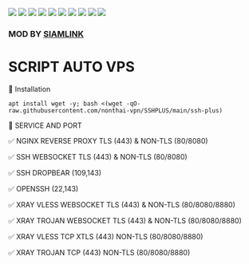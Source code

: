 ![](https://img.shields.io/badge/Ubuntu-16.04-orange)
![](https://img.shields.io/badge/Ubuntu-16.10-orange)
![](https://img.shields.io/badge/Ubuntu-18.04-orange)
![](https://img.shields.io/badge/Ubuntu-18.10-orange)
![](https://img.shields.io/badge/Ubuntu-19.04-orange)
![](https://img.shields.io/badge/Ubuntu-19.10-orange)
![](https://img.shields.io/badge/Debian-7-red)
![](https://img.shields.io/badge/Debian-8-red)
![](https://img.shields.io/badge/Debian-9-red)
![](https://img.shields.io/badge/Debian-10-red)
### MOD BY [SIAMLINK](https://https://github.com/nonthai-vpn/SSHPLUS "SIAMLINK")



# SCRIPT AUTO VPS

📖 Installation
```
apt install wget -y; bash <(wget -qO- raw.githubusercontent.com/nonthai-vpn/SSHPLUS/main/ssh-plus)

```

📖  SERVICE AND PORT 

✅ NGINX REVERSE PROXY TLS (443) & NON-TLS (80/8080)

✅ SSH WEBSOCKET TLS (443) & NON-TLS (80/8080)

✅ SSH DROPBEAR (109,143)

✅ OPENSSH (22,143)

✅ XRAY VLESS WEBSOCKET TLS (443) & NON-TLS (80/8080/8880)

✅ XRAY TROJAN WEBSOCKET TLS (443) & NON-TLS (80/8080/8880)

✅ XRAY VLESS TCP XTLS (443) NON-TLS (80/8080/8880)

✅ XRAY TROJAN TCP (443) NON-TLS (80/8080/8880)



